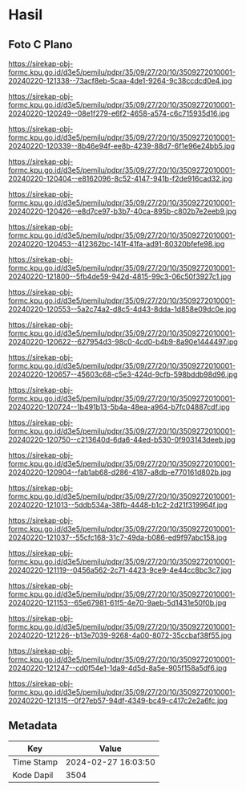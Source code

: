 # Hasil

## Foto C Plano

https://sirekap-obj-formc.kpu.go.id/d3e5/pemilu/pdpr/35/09/27/20/10/3509272010001-20240220-121338--73acf8eb-5caa-4de1-9264-9c38ccdcd0e4.jpg

https://sirekap-obj-formc.kpu.go.id/d3e5/pemilu/pdpr/35/09/27/20/10/3509272010001-20240220-120249--08e1f279-e6f2-4658-a574-c6c715935d16.jpg

https://sirekap-obj-formc.kpu.go.id/d3e5/pemilu/pdpr/35/09/27/20/10/3509272010001-20240220-120339--8b46e94f-ee8b-4239-88d7-6f1e96e24bb5.jpg

https://sirekap-obj-formc.kpu.go.id/d3e5/pemilu/pdpr/35/09/27/20/10/3509272010001-20240220-120404--e8162096-8c52-4147-941b-f2de916cad32.jpg

https://sirekap-obj-formc.kpu.go.id/d3e5/pemilu/pdpr/35/09/27/20/10/3509272010001-20240220-120426--e8d7ce97-b3b7-40ca-895b-c802b7e2eeb9.jpg

https://sirekap-obj-formc.kpu.go.id/d3e5/pemilu/pdpr/35/09/27/20/10/3509272010001-20240220-120453--412362bc-141f-41fa-ad91-80320bfefe98.jpg

https://sirekap-obj-formc.kpu.go.id/d3e5/pemilu/pdpr/35/09/27/20/10/3509272010001-20240220-121800--5fb4de59-942d-4815-99c3-06c50f3927c1.jpg

https://sirekap-obj-formc.kpu.go.id/d3e5/pemilu/pdpr/35/09/27/20/10/3509272010001-20240220-120553--5a2c74a2-d8c5-4d43-8dda-1d858e09dc0e.jpg

https://sirekap-obj-formc.kpu.go.id/d3e5/pemilu/pdpr/35/09/27/20/10/3509272010001-20240220-120622--627954d3-98c0-4cd0-b4b9-8a90e1444497.jpg

https://sirekap-obj-formc.kpu.go.id/d3e5/pemilu/pdpr/35/09/27/20/10/3509272010001-20240220-120657--45603c68-c5e3-424d-9cfb-598bddb98d96.jpg

https://sirekap-obj-formc.kpu.go.id/d3e5/pemilu/pdpr/35/09/27/20/10/3509272010001-20240220-120724--1b491b13-5b4a-48ea-a964-b7fc04887cdf.jpg

https://sirekap-obj-formc.kpu.go.id/d3e5/pemilu/pdpr/35/09/27/20/10/3509272010001-20240220-120750--c213640d-6da6-44ed-b530-0f903143deeb.jpg

https://sirekap-obj-formc.kpu.go.id/d3e5/pemilu/pdpr/35/09/27/20/10/3509272010001-20240220-120904--fab1ab68-d286-4187-a8db-e770161d802b.jpg

https://sirekap-obj-formc.kpu.go.id/d3e5/pemilu/pdpr/35/09/27/20/10/3509272010001-20240220-121013--5ddb534a-38fb-4448-b1c2-2d21f319964f.jpg

https://sirekap-obj-formc.kpu.go.id/d3e5/pemilu/pdpr/35/09/27/20/10/3509272010001-20240220-121037--55cfc168-31c7-49da-b086-ed9f97abc158.jpg

https://sirekap-obj-formc.kpu.go.id/d3e5/pemilu/pdpr/35/09/27/20/10/3509272010001-20240220-121119--0456a562-2c71-4423-9ce9-4e44cc8bc3c7.jpg

https://sirekap-obj-formc.kpu.go.id/d3e5/pemilu/pdpr/35/09/27/20/10/3509272010001-20240220-121153--65e67981-61f5-4e70-9aeb-5d1431e50f0b.jpg

https://sirekap-obj-formc.kpu.go.id/d3e5/pemilu/pdpr/35/09/27/20/10/3509272010001-20240220-121226--b13e7039-9268-4a00-8072-35ccbaf38f55.jpg

https://sirekap-obj-formc.kpu.go.id/d3e5/pemilu/pdpr/35/09/27/20/10/3509272010001-20240220-121247--cd0f54e1-1da9-4d5d-8a5e-905f158a5df6.jpg

https://sirekap-obj-formc.kpu.go.id/d3e5/pemilu/pdpr/35/09/27/20/10/3509272010001-20240220-121315--0f27eb57-94df-4349-bc49-c417c2e2a6fc.jpg


## Metadata

| Key        | Value               |
| ---------- | ------------------- |
| Time Stamp | 2024-02-27 16:03:50 |
| Kode Dapil | 3504                |



